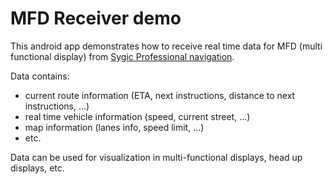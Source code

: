 # MFD Receiver demo #

This android app demonstrates how to receive real time data for MFD (multi functional display) from [Sygic Professional navigation](https://play.google.com/store/apps/details?id=com.sygic.fleet).

Data contains:

- current route information (ETA, next instructions, distance to next instructions, ...)
- real time vehicle information (speed, current street, ...)
- map information (lanes info, speed limit, ...)
- etc.

Data can be used for visualization in multi-functional displays, head up displays, etc.